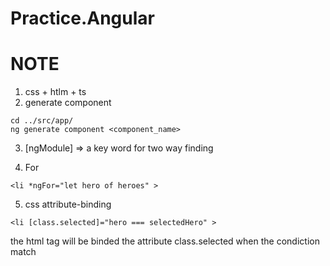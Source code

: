 # Practice.Angular

# NOTE
1. css + htlm + ts
2. generate component 
```
cd ../src/app/
ng generate component <component_name>
```

3. [ngModule] => a key word for two way finding

4. For 
```
<li *ngFor="let hero of heroes" >

```

5. css  attribute-binding
```
<li [class.selected]="hero === selectedHero" >
```
the html tag will be binded the attribute class.selected when the condiction match

